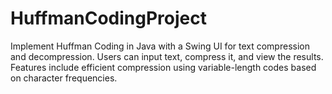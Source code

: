 # HuffmanCodingProject
 Implement Huffman Coding in Java with a Swing UI for text compression and decompression. Users can input text, compress it, and view the results. Features include efficient compression using variable-length codes based on character frequencies.
